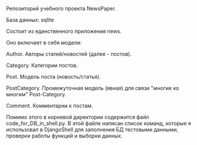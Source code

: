 Репозиторий учебного проекта NewsPaper.

База данных: sqlite

Состоит из единственного приложения news.

Оно включает в себя модели:

Author. Авторы статей/новостей (далее - постов).

Category. Категории постов.

Post. Модель поста (новость/статья).

PostCategory. Промежуточная модель (явная) для связи "многие ко многим" Post-Category.

Comment. Комментарии к постам.

Помимо этого в корневой директории содержится файл code_for_DB_in_shell.py. В этой файле написан список команд, которые я использовал в DjangoShell для заполнения БД тестовыми данными, проверки работы функций и выборки данных. 